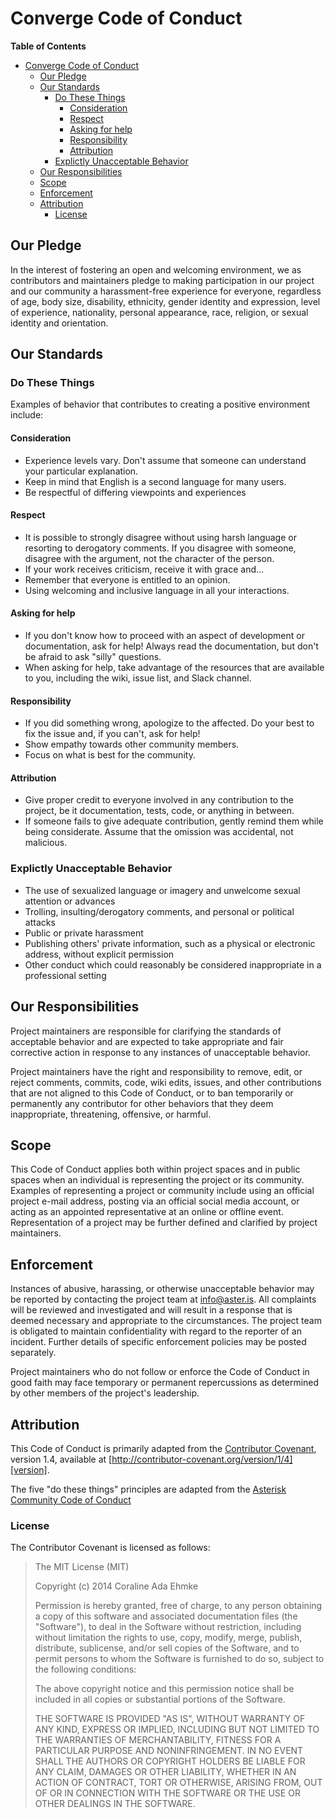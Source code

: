 # Converge Code of Conduct

<!-- markdown-toc start - Don't edit this section. Run M-x markdown-toc-generate-toc again -->
**Table of Contents**

- [Converge Code of Conduct](#converge-code-of-conduct)
    - [Our Pledge](#our-pledge)
    - [Our Standards](#our-standards)
        - [Do These Things](#do-these-things)
            - [Consideration](#consideration)
            - [Respect](#respect)
            - [Asking for help](#asking-for-help)
            - [Responsibility](#responsibility)
            - [Attribution](#attribution)
        - [Explictly Unacceptable Behavior](#explictly-unacceptable-behavior)
    - [Our Responsibilities](#our-responsibilities)
    - [Scope](#scope)
    - [Enforcement](#enforcement)
    - [Attribution](#attribution)
        - [License](#license)

<!-- markdown-toc end -->

## Our Pledge

In the interest of fostering an open and welcoming environment, we as
contributors and maintainers pledge to making participation in our project and
our community a harassment-free experience for everyone, regardless of age, body
size, disability, ethnicity, gender identity and expression, level of
experience, nationality, personal appearance, race, religion, or sexual identity
and orientation.

## Our Standards

### Do These Things

Examples of behavior that contributes to creating a positive environment
include:

#### Consideration

- Experience levels vary. Don't assume that someone can understand your
  particular explanation.
- Keep in mind that English is a second language for many users.
- Be respectful of differing viewpoints and experiences

#### Respect

- It is possible to strongly disagree without using harsh language or resorting
  to derogatory comments. If you disagree with someone, disagree with the
  argument, not the character of the person.
- If your work receives criticism, receive it with grace and&hellip;
- Remember that everyone is entitled to an opinion.
- Using welcoming and inclusive language in all your interactions.

#### Asking for help

- If you don't know how to proceed with an aspect of development or
  documentation, ask for help! Always read the documentation, but don't be
  afraid to ask "silly" questions.
- When asking for help, take advantage of the resources that are available to
  you, including the wiki, issue list, and Slack channel.

#### Responsibility

- If you did something wrong, apologize to the affected. Do your best to fix the
  issue and, if you can't, ask for help!
- Show empathy towards other community members.
- Focus on what is best for the community.

#### Attribution

- Give proper credit to everyone involved in any contribution to the project, be
  it documentation, tests, code, or anything in between.
- If someone fails to give adequate contribution, gently remind them while being
  considerate. Assume that the omission was accidental, not malicious.

### Explictly Unacceptable Behavior

- The use of sexualized language or imagery and unwelcome sexual attention or
  advances
- Trolling, insulting/derogatory comments, and personal or political attacks
- Public or private harassment
- Publishing others' private information, such as a physical or electronic
  address, without explicit permission
- Other conduct which could reasonably be considered inappropriate in a
  professional setting

## Our Responsibilities

Project maintainers are responsible for clarifying the standards of acceptable
behavior and are expected to take appropriate and fair corrective action in
response to any instances of unacceptable behavior.

Project maintainers have the right and responsibility to remove, edit, or reject
comments, commits, code, wiki edits, issues, and other contributions that are
not aligned to this Code of Conduct, or to ban temporarily or permanently any
contributor for other behaviors that they deem inappropriate, threatening,
offensive, or harmful.

## Scope

This Code of Conduct applies both within project spaces and in public spaces
when an individual is representing the project or its community. Examples of
representing a project or community include using an official project e-mail
address, posting via an official social media account, or acting as an appointed
representative at an online or offline event. Representation of a project may be
further defined and clarified by project maintainers.

## Enforcement

Instances of abusive, harassing, or otherwise unacceptable behavior may be
reported by contacting the project team
at [info@aster.is](mailto:info@aster.is). All complaints will be reviewed and
investigated and will result in a response that is deemed necessary and
appropriate to the circumstances. The project team is obligated to maintain
confidentiality with regard to the reporter of an incident. Further details of
specific enforcement policies may be posted separately.

Project maintainers who do not follow or enforce the Code of Conduct in good
faith may face temporary or permanent repercussions as determined by other
members of the project's leadership.

## Attribution

This Code of Conduct is primarily adapted from
the [Contributor Covenant][homepage], version 1.4, available
at [http://contributor-covenant.org/version/1/4][version].

The five "do these things" principles are adapted from
the [Asterisk Community Code of Conduct](asterisk-coc)

[homepage]: http://contributor-covenant.org
[version]: http://contributor-covenant.org/version/1/4/
[asterisk-coc]: https://wiki.asterisk.org/wiki/display/AST/Asterisk+Community+Code+of+Conduct

### License

The Contributor Covenant is licensed as follows:

> The MIT License (MIT)
>
> Copyright (c) 2014 Coraline Ada Ehmke
>
> Permission is hereby granted, free of charge, to any person obtaining a copy of
> this software and associated documentation files (the "Software"), to deal in
> the Software without restriction, including without limitation the rights to
> use, copy, modify, merge, publish, distribute, sublicense, and/or sell copies of
> the Software, and to permit persons to whom the Software is furnished to do so,
> subject to the following conditions:
>
> The above copyright notice and this permission notice shall be included in all
> copies or substantial portions of the Software.
>
> THE SOFTWARE IS PROVIDED "AS IS", WITHOUT WARRANTY OF ANY KIND, EXPRESS OR
> IMPLIED, INCLUDING BUT NOT LIMITED TO THE WARRANTIES OF MERCHANTABILITY, FITNESS
> FOR A PARTICULAR PURPOSE AND NONINFRINGEMENT. IN NO EVENT SHALL THE AUTHORS OR
> COPYRIGHT HOLDERS BE LIABLE FOR ANY CLAIM, DAMAGES OR OTHER LIABILITY, WHETHER
> IN AN ACTION OF CONTRACT, TORT OR OTHERWISE, ARISING FROM, OUT OF OR IN
> CONNECTION WITH THE SOFTWARE OR THE USE OR OTHER DEALINGS IN THE SOFTWARE.

